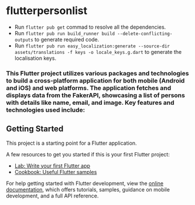 # flutterpersonlist

- Run `flutter pub get` commad to resolve all the dependencies.
- Run `flutter pub run build_runner build --delete-conflicting-outputs` to generate required code.
- Run `flutter pub run easy_localization:generate --source-dir assets/translations -f keys -o locale_keys.g.dart` to generate the localisation keys.


### This Flutter project utilizes various packages and technologies to build a cross-platform application for both mobile (Android and iOS) and web platforms. The application fetches and displays data from the FakerAPI, showcasing a list of persons with details like name, email, and image. Key features and technologies used include:


## Getting Started

This project is a starting point for a Flutter application.

A few resources to get you started if this is your first Flutter project:

- [Lab: Write your first Flutter app](https://docs.flutter.dev/get-started/codelab)
- [Cookbook: Useful Flutter samples](https://docs.flutter.dev/cookbook)

For help getting started with Flutter development, view the
[online documentation](https://docs.flutter.dev/), which offers tutorials,
samples, guidance on mobile development, and a full API reference.

